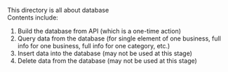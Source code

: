 This directory is all about database  
Contents include:  
1. Build the database from API (which is a one-time action)
2. Query data from the database (for single element of one business, full info for one business, full info for one category, etc.)  
3. Insert data into the database (may not be used at this stage)  
4. Delete data from the database (may not be used at this stage)
